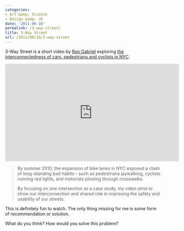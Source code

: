 ```yaml
---
categories:
- Art &amp; Science
- Design &amp; UX
date: '2011-06-16'
permalink: /3-way-street/
title: 3-Way Street
url: /2011/06/16/3-way-street
---
```


3-Way Street is a short video by <a href="http://blog.ronconcocacola.com/">Ron Gabriel</a> exploring <a href="http://vimeo.com/24572222">the interconnectedness of cars, pedestrians and cyclists in NYC</a>.

<p align="center"><iframe src="https://player.vimeo.com/video/24572222?byline=0" width="560" height="315" frameborder="0"></iframe></p>

<blockquote>By summer 2010, the expansion of bike lanes in NYC exposed a clash of long-standing bad habits - such as pedestrians jaywalking, cyclists running red lights, and motorists plowing through crosswalks.

By focusing on one intersection as a case study, my video aims to show our interconnection and shared role in improving the safety and usability of our streets.
</blockquote>

This is definitely fun to watch. The only thing missing for me is some form of recommendation or solution.

What do you think? How would you solve this problem?
